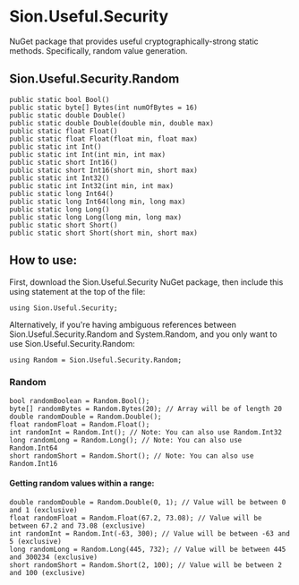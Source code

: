 # Sion.Useful.Security

NuGet package that provides useful cryptographically-strong static methods. Specifically, random value generation.

## Sion.Useful.Security.Random

```
public static bool Bool()
public static byte[] Bytes(int numOfBytes = 16)
public static double Double()
public static double Double(double min, double max)
public static float Float()
public static float Float(float min, float max)
public static int Int()
public static int Int(int min, int max)
public static short Int16()
public static short Int16(short min, short max)
public static int Int32()
public static int Int32(int min, int max)
public static long Int64()
public static long Int64(long min, long max)
public static long Long()
public static long Long(long min, long max)
public static short Short()
public static short Short(short min, short max)
```

## How to use:

First, download the Sion.Useful.Security NuGet package, then include this using statement at the top of the file:

```
using Sion.Useful.Security;
```

Alternatively, if you're having ambiguous references between Sion.Useful.Security.Random and System.Random, and you only want to use Sion.Useful.Security.Random:

```
using Random = Sion.Useful.Security.Random;
```

### Random

```
bool randomBoolean = Random.Bool();
byte[] randomBytes = Random.Bytes(20); // Array will be of length 20
double randomDouble = Random.Double();
float randomFloat = Random.Float();
int randomInt = Random.Int(); // Note: You can also use Random.Int32
long randomLong = Random.Long(); // Note: You can also use Random.Int64
short randomShort = Random.Short(); // Note: You can also use Random.Int16
```

#### Getting random values within a range:

```
double randomDouble = Random.Double(0, 1); // Value will be between 0 and 1 (exclusive)
float randomFloat = Random.Float(67.2, 73.08); // Value will be between 67.2 and 73.08 (exclusive)
int randomInt = Random.Int(-63, 300); // Value will be between -63 and 5 (exclusive)
long randomLong = Random.Long(445, 732); // Value will be between 445 and 300234 (exclusive)
short randomShort = Random.Short(2, 100); // Value will be between 2 and 100 (exclusive)
```
